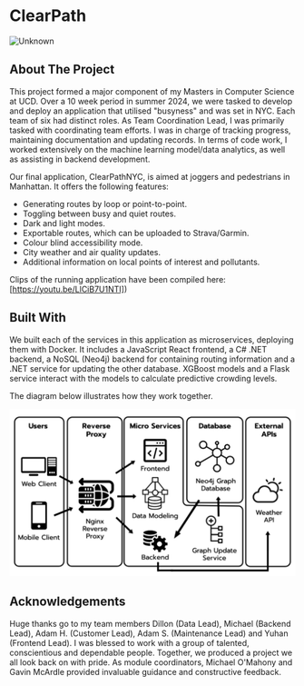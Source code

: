 # ClearPath

![Unknown](https://github.com/user-attachments/assets/a183d7ec-b378-404c-8034-9205a2a89edb)


## About The Project

This project formed a major component of my Masters in Computer Science at UCD. Over a 10 week period in summer 2024, we were tasked to develop and deploy an application that utilised "busyness" and was set in NYC. Each team of six had distinct roles. As Team Coordination Lead, I was primarily tasked with coordinating team efforts. I was in charge of tracking progress, maintaining documentation and updating records. In terms of code work, I worked extensively on the machine learning model/data analytics, as well as assisting in backend development.

Our final application, ClearPathNYC, is aimed at joggers and pedestrians in Manhattan. It offers the following features: 
+ Generating routes by loop or point-to-point.
+ Toggling between busy and quiet routes.
+ Dark and light modes.
+ Exportable routes, which can be uploaded to Strava/Garmin.
+ Colour blind accessibility mode.
+ City weather and air quality updates.
+ Additional information on local points of interest and pollutants.

Clips of the running application have been compiled here: [https://youtu.be/LlCiB7U1NTI])

## Built With 

We built each of the services in this application as microservices, deploying them with Docker. It includes a JavaScript React frontend, a C# .NET backend, a NoSQL (Neo4j) backend for containing routing information and a .NET service for updating the other database. XGBoost models and a Flask service interact with the models to calculate predictive crowding levels. 

The diagram below illustrates how they work together.


![images](images/diagram_bw.jpeg)

## Acknowledgements 

Huge thanks go to my team members Dillon (Data Lead), Michael (Backend Lead), Adam H. (Customer Lead), Adam S. (Maintenance Lead) and Yuhan (Frontend Lead). I was blessed to work with a group of talented, conscientious and dependable people. Together, we produced a project we all look back on with pride. 
As module coordinators, Michael O'Mahony and Gavin McArdle provided invaluable guidance and constructive feedback.

<!-- MARKDOWN LINKS & IMAGES -->
